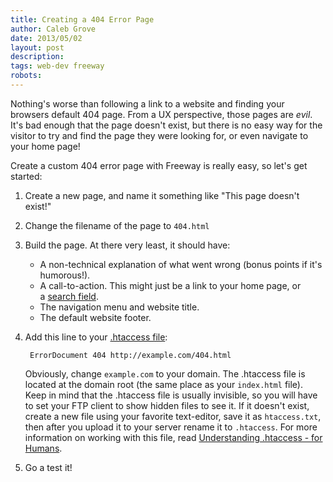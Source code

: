 ```yaml
---
title: Creating a 404 Error Page
author: Caleb Grove
date: 2013/05/02
layout: post
description:
tags: web-dev freeway
robots:
---
```


Nothing's worse than following a link to a website and finding your browsers default 404 page. From a UX perspective, those pages are *evil*. It's bad enough that the page doesn't exist, but there is no easy way for the visitor to try and find the page they were looking for, or even navigate to your home page!	

Create a custom 404 error page with Freeway is really easy, so let's get started:

1. Create a new page, and name it something like "This page doesn't exist!"
2. Change the filename of the page to `404.html`
3. Build the page. At there very least, it should have:	
	* A non-technical explanation of what went wrong (bonus points if it's humorous!).
	* A call-to-action. This might just be a link to your home page, or a [search field](http://www.softpress.com/kb/questions/131/Putting+a+simple+search+feature+on+a+website).
	* The navigation menu and website title.
	* The default website footer.
4. Add this line to your [.htaccess file](understanding-htaccess-for-humans):
	
		ErrorDocument 404 http://example.com/404.html

	Obviously, change `example.com` to your domain. The .htaccess file is located at the domain root (the same place as your `index.html` file). Keep in mind that the .htaccess file is usually invisible, so you will have to set your FTP client to show hidden files to see it. If it doesn't exist, create a new file using your favorite text-editor, save it as `htaccess.txt`, then after you upload it to your server rename it to `.htaccess`. For more information on working with this file, read [Understanding .htaccess - for Humans](understanding-htaccess-for-humans).

5. Go a test it!
